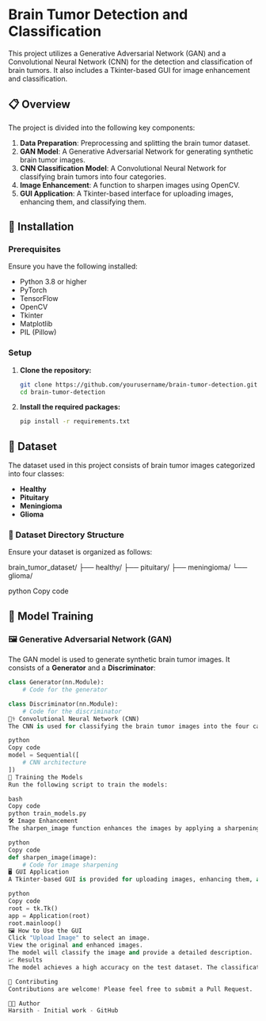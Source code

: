 # Brain Tumor Detection and Classification

This project utilizes a Generative Adversarial Network (GAN) and a Convolutional Neural Network (CNN) for the detection and classification of brain tumors. It also includes a Tkinter-based GUI for image enhancement and classification.

## 📋 Overview

The project is divided into the following key components:

1. **Data Preparation**: Preprocessing and splitting the brain tumor dataset.
2. **GAN Model**: A Generative Adversarial Network for generating synthetic brain tumor images.
3. **CNN Classification Model**: A Convolutional Neural Network for classifying brain tumors into four categories.
4. **Image Enhancement**: A function to sharpen images using OpenCV.
5. **GUI Application**: A Tkinter-based interface for uploading images, enhancing them, and classifying them.

## 🚀 Installation

### Prerequisites

Ensure you have the following installed:

- Python 3.8 or higher
- PyTorch
- TensorFlow
- OpenCV
- Tkinter
- Matplotlib
- PIL (Pillow)

### Setup

1. **Clone the repository:**

    ```bash
    git clone https://github.com/yourusername/brain-tumor-detection.git
    cd brain-tumor-detection
    ```

2. **Install the required packages:**

    ```bash
    pip install -r requirements.txt
    ```

## 📂 Dataset

The dataset used in this project consists of brain tumor images categorized into four classes:

- **Healthy**
- **Pituitary**
- **Meningioma**
- **Glioma**

### 📁 Dataset Directory Structure

Ensure your dataset is organized as follows:

brain_tumor_dataset/
├── healthy/
├── pituitary/
├── meningioma/
└── glioma/

python
Copy code

## 🧠 Model Training

### 🖼️ Generative Adversarial Network (GAN)

The GAN model is used to generate synthetic brain tumor images. It consists of a **Generator** and a **Discriminator**:

```python
class Generator(nn.Module):
    # Code for the generator

class Discriminator(nn.Module):
    # Code for the discriminator
🧑‍⚕️ Convolutional Neural Network (CNN)
The CNN is used for classifying the brain tumor images into the four categories mentioned above:

python
Copy code
model = Sequential([
    # CNN architecture
])
🔧 Training the Models
Run the following script to train the models:

bash
Copy code
python train_models.py
🛠️ Image Enhancement
The sharpen_image function enhances the images by applying a sharpening filter using OpenCV:

python
Copy code
def sharpen_image(image):
    # Code for image sharpening
🖥️ GUI Application
A Tkinter-based GUI is provided for uploading images, enhancing them, and classifying them:

python
Copy code
root = tk.Tk()
app = Application(root)
root.mainloop()
🖼️ How to Use the GUI
Click "Upload Image" to select an image.
View the original and enhanced images.
The model will classify the image and provide a detailed description.
📈 Results
The model achieves a high accuracy on the test dataset. The classification model is capable of distinguishing between healthy tissue and various types of tumors with considerable precision.

🤝 Contributing
Contributions are welcome! Please feel free to submit a Pull Request.

🧑‍💻 Author
Harsith - Initial work - GitHub

